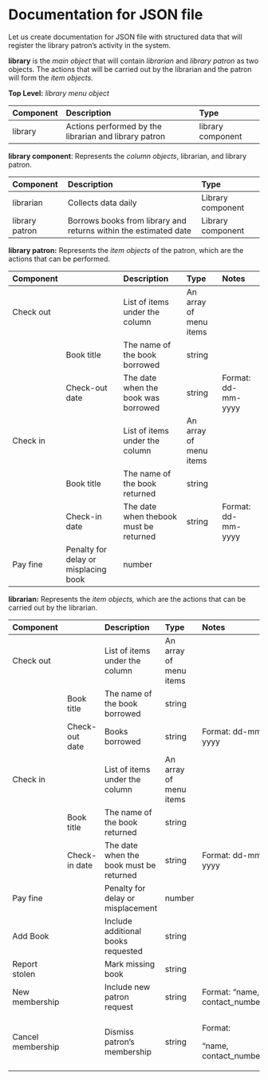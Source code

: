 # Documentation for JSON file

Let us create documentation for JSON file with structured data that will register the library patron’s activity in the system.

**library** is the _main object_ that will contain _librarian_ and _library patron_ as two objects. The actions that will be carried out by the librarian and the patron will form the _item objects._

**Top Level:** _library menu object_

| Component | Description | Type |
| :--- | :--- | :--- |
| library |  Actions performed by the librarian and library patron | library component |

**library component**: Represents the _column objects_, librarian, and library patron.

| Component | Description | Type |
| :--- | :--- | :--- |
| librarian | Collects data daily | Library component |
| library patron | Borrows books from library and returns within the estimated date | Library component |

**library patron:** Represents the _item objects_ of the patron, which are the actions that can be performed.

| Component |  | Description | Type | Notes |
| :--- | :--- | :--- | :--- | :--- |
| Check out |  | List of items under the column | An array of menu items |  |
|  | Book title | The name of the book borrowed | string |  |
|  | Check-out date | The date when the book was borrowed | string | Format: dd-mm-yyyy |
| Check in |  | List of items under the column | An array of menu items |  |
|  | Book title | The name of the book returned | string |  |
|  | Check-in date | The date when thebook must be returned | string | Format: dd-mm-yyyy |
| Pay fine | Penalty for delay or misplacing book | number |  |  |

**librarian:** Represents the _item objects,_ which are the actions that can be carried out by the librarian.

<table>
  <thead>
    <tr>
      <th style="text-align:left">Component</th>
      <th style="text-align:left"></th>
      <th style="text-align:left">Description</th>
      <th style="text-align:left">Type</th>
      <th style="text-align:left">Notes</th>
    </tr>
  </thead>
  <tbody>
    <tr>
      <td style="text-align:left">Check out</td>
      <td style="text-align:left"></td>
      <td style="text-align:left">List of items under the column</td>
      <td style="text-align:left">An array of menu items</td>
      <td style="text-align:left"></td>
    </tr>
    <tr>
      <td style="text-align:left"></td>
      <td style="text-align:left">Book title</td>
      <td style="text-align:left">The name of the book borrowed</td>
      <td style="text-align:left">string</td>
      <td style="text-align:left"></td>
    </tr>
    <tr>
      <td style="text-align:left"></td>
      <td style="text-align:left">Check-out date</td>
      <td style="text-align:left">Books borrowed</td>
      <td style="text-align:left">string</td>
      <td style="text-align:left">Format: dd-mm-yyyy</td>
    </tr>
    <tr>
      <td style="text-align:left">Check in</td>
      <td style="text-align:left"></td>
      <td style="text-align:left">List of items under the column</td>
      <td style="text-align:left">An array of menu items</td>
      <td style="text-align:left"></td>
    </tr>
    <tr>
      <td style="text-align:left"></td>
      <td style="text-align:left">Book title</td>
      <td style="text-align:left">The name of the book returned</td>
      <td style="text-align:left">string</td>
      <td style="text-align:left"></td>
    </tr>
    <tr>
      <td style="text-align:left"></td>
      <td style="text-align:left">Check-in date</td>
      <td style="text-align:left">The date when the book must be returned</td>
      <td style="text-align:left">string</td>
      <td style="text-align:left">Format: dd-mm-yyyy</td>
    </tr>
    <tr>
      <td style="text-align:left">Pay fine</td>
      <td style="text-align:left"></td>
      <td style="text-align:left">Penalty for delay or misplacement</td>
      <td style="text-align:left">number</td>
      <td style="text-align:left"></td>
    </tr>
    <tr>
      <td style="text-align:left">Add Book</td>
      <td style="text-align:left"></td>
      <td style="text-align:left">Include additional books requested</td>
      <td style="text-align:left">string</td>
      <td style="text-align:left"></td>
    </tr>
    <tr>
      <td style="text-align:left">Report stolen</td>
      <td style="text-align:left"></td>
      <td style="text-align:left">Mark missing book</td>
      <td style="text-align:left">string</td>
      <td style="text-align:left"></td>
    </tr>
    <tr>
      <td style="text-align:left">New membership</td>
      <td style="text-align:left"></td>
      <td style="text-align:left">Include new patron request</td>
      <td style="text-align:left">string</td>
      <td style="text-align:left">Format: &#x201C;name, contact_number&#x201D;</td>
    </tr>
    <tr>
      <td style="text-align:left">Cancel membership</td>
      <td style="text-align:left"></td>
      <td style="text-align:left">Dismiss patron&#x2019;s membership</td>
      <td style="text-align:left">string</td>
      <td style="text-align:left">
        <p>Format:</p>
        <p>&#x201C;name, contact_number&#x201D;</p>
      </td>
    </tr>
  </tbody>
</table>

